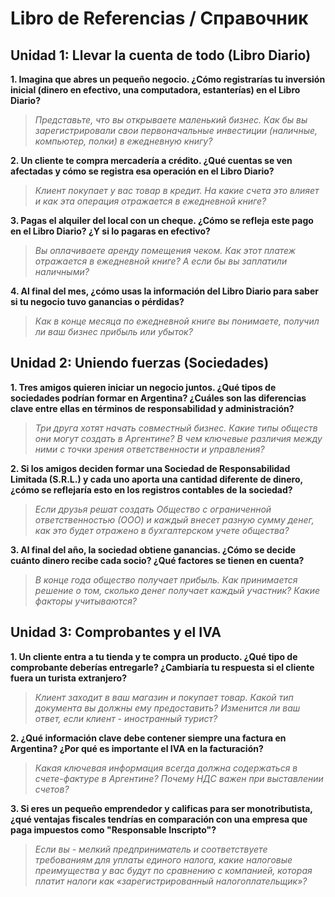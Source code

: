 # Libro de Referencias / Справочник

## Unidad 1:  Llevar la cuenta de todo (Libro Diario)

**1. Imagina que abres un pequeño negocio. ¿Cómo registrarías tu inversión inicial (dinero en efectivo, una computadora, estanterías) en el Libro Diario?**
>*Представьте, что вы открываете маленький бизнес. Как бы вы зарегистрировали свои первоначальные инвестиции (наличные, компьютер, полки) в ежедневную книгу?*

**2. Un cliente te compra mercadería a crédito. ¿Qué cuentas se ven afectadas y cómo se registra esa operación en el Libro Diario?**
>*Клиент покупает у вас товар в кредит. На какие счета это влияет и как эта операция отражается в ежедневной книге?*

**3. Pagas el alquiler del local con un cheque. ¿Cómo se refleja este pago en el Libro Diario? ¿Y si lo pagaras en efectivo?**
>*Вы оплачиваете аренду помещения чеком. Как этот платеж отражается в ежедневной книге? А если бы вы заплатили наличными?*

**4. Al final del mes, ¿cómo usas la información del Libro Diario para saber si tu negocio tuvo ganancias o pérdidas?**
>*Как в конце месяца по ежедневной книге вы понимаете, получил ли ваш бизнес прибыль или убыток?*

## Unidad 2:  Uniendo fuerzas (Sociedades)

**1. Tres amigos quieren iniciar un negocio juntos. ¿Qué tipos de sociedades podrían formar en Argentina? ¿Cuáles son las diferencias clave entre ellas en términos de responsabilidad y administración?**
>*Три друга хотят начать совместный бизнес. Какие типы обществ они могут создать в Аргентине? В чем ключевые различия между ними с точки зрения ответственности и управления?*

**2. Si los amigos deciden formar una Sociedad de Responsabilidad Limitada (S.R.L.) y cada uno aporta una cantidad diferente de dinero, ¿cómo se reflejaría esto en los registros contables de la sociedad?**
>*Если друзья решат создать Общество с ограниченной ответственностью (ООО) и каждый внесет разную сумму денег, как это будет отражено в бухгалтерском учете общества?*

**3. Al final del año, la sociedad obtiene ganancias. ¿Cómo se decide cuánto dinero recibe cada socio? ¿Qué factores se tienen en cuenta?**
>*В конце года общество получает прибыль. Как принимается решение о том, сколько денег получает каждый участник? Какие факторы учитываются?*

## Unidad 3:  Comprobantes y el IVA

**1. Un cliente entra a tu tienda y te compra un producto. ¿Qué tipo de comprobante deberías entregarle? ¿Cambiaría tu respuesta si el cliente fuera un turista extranjero?**
>*Клиент заходит в ваш магазин и покупает товар. Какой тип документа вы должны ему предоставить? Изменится ли ваш ответ, если клиент - иностранный турист?*

**2. ¿Qué información clave debe contener siempre una factura en Argentina? ¿Por qué es importante el IVA en la facturación?**
>*Какая ключевая информация всегда должна содержаться в счете-фактуре в Аргентине? Почему НДС важен при выставлении счетов?*

**3. Si eres un pequeño emprendedor y calificas para ser monotributista, ¿qué ventajas fiscales tendrías en comparación con una empresa que paga impuestos como "Responsable Inscripto"?**
>*Если вы - мелкий предприниматель и соответствуете требованиям для уплаты единого налога, какие налоговые преимущества у вас будут по сравнению с компанией, которая платит налоги как «зарегистрированный налогоплательщик»?*
